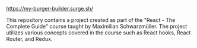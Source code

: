 https://my-burger-builder.surge.sh/

This repository contains a project created as part of the "React - The Complete Guide" course taught by Maximilian Schwarzmüller. The project utilizes various concepts covered in the course such as React hooks, React Router, and Redux.
